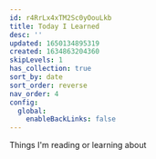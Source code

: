 ```yaml
---
id: r4RrLx4xTM2Sc0yOouLkb
title: Today I Learned
desc: ''
updated: 1650134895319
created: 1634863204360
skipLevels: 1
has_collection: true
sort_by: date
sort_order: reverse
nav_order: 4
config:
  global:
    enableBackLinks: false
---
```


Things I'm reading or learning about
